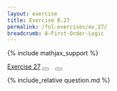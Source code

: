 ```yaml
---
layout: exercise
title: Exercise 8.27
permalink: /fol-exercises/ex_27/
breadcrumb: 8-First-Order-Logic
---
```


{% include mathjax_support %}
<div class="card">
<div class="card-header p-2">
<a href='#' class="p-2">Exercise 27</a>
<button type="button" class="btn btn-dark float-right" title="Solve this Exercise" onclick="solve('ex8.27');" href="#"><i id="ex8.27" class="fas fa-pen" style="color:white"></i></button>
<a class="edit_question" href="#"><button type="button" class="btn btn-dark float-right" title="Edit this Question"  style="margin-left:10px; margin-right:10px;" onclick="edit('ex8.27');" href="#"><i id="ex8.27" class="far fa-edit" style="color:white"></i></button></a>
</div>
<div class="card-body">
<p class="card-text">{% include_relative question.md %}</p>
</div>
</div>
<br>
